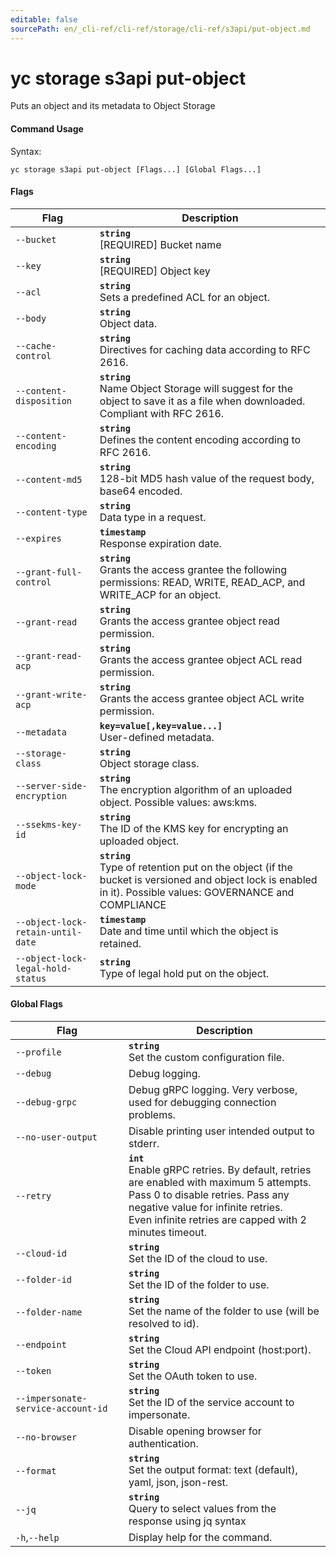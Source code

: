 ```yaml
---
editable: false
sourcePath: en/_cli-ref/cli-ref/storage/cli-ref/s3api/put-object.md
---
```


# yc storage s3api put-object

Puts an object and its metadata to Object Storage

#### Command Usage

Syntax: 

`yc storage s3api put-object [Flags...] [Global Flags...]`

#### Flags

| Flag | Description |
|----|----|
|`--bucket`|<b>`string`</b><br/>[REQUIRED] Bucket name|
|`--key`|<b>`string`</b><br/>[REQUIRED] Object key|
|`--acl`|<b>`string`</b><br/>Sets a predefined ACL for an object.|
|`--body`|<b>`string`</b><br/>Object data.|
|`--cache-control`|<b>`string`</b><br/>Directives for caching data according to RFC 2616.|
|`--content-disposition`|<b>`string`</b><br/>Name Object Storage will suggest for the object to save it as a file when downloaded. Compliant with RFC 2616.|
|`--content-encoding`|<b>`string`</b><br/>Defines the content encoding according to RFC 2616.|
|`--content-md5`|<b>`string`</b><br/>128-bit MD5 hash value of the request body, base64 encoded.|
|`--content-type`|<b>`string`</b><br/>Data type in a request.|
|`--expires`|<b>`timestamp`</b><br/>Response expiration date.|
|`--grant-full-control`|<b>`string`</b><br/>Grants the access grantee the following permissions: READ, WRITE, READ_ACP, and WRITE_ACP for an object.|
|`--grant-read`|<b>`string`</b><br/>Grants the access grantee object read permission.|
|`--grant-read-acp`|<b>`string`</b><br/>Grants the access grantee object ACL read permission.|
|`--grant-write-acp`|<b>`string`</b><br/>Grants the access grantee object ACL write permission.|
|`--metadata`|<b>`key=value[,key=value...]`</b><br/>User-defined metadata.|
|`--storage-class`|<b>`string`</b><br/>Object storage class.|
|`--server-side-encryption`|<b>`string`</b><br/>The encryption algorithm of an uploaded object. Possible values: aws:kms.|
|`--ssekms-key-id`|<b>`string`</b><br/>The ID of the KMS key for encrypting an uploaded object.|
|`--object-lock-mode`|<b>`string`</b><br/>Type of retention put on the object (if the bucket is versioned and object lock is enabled in it). Possible values: GOVERNANCE and COMPLIANCE|
|`--object-lock-retain-until-date`|<b>`timestamp`</b><br/>Date and time until which the object is retained.|
|`--object-lock-legal-hold-status`|<b>`string`</b><br/>Type of legal hold put on the object.|

#### Global Flags

| Flag | Description |
|----|----|
|`--profile`|<b>`string`</b><br/>Set the custom configuration file.|
|`--debug`|Debug logging.|
|`--debug-grpc`|Debug gRPC logging. Very verbose, used for debugging connection problems.|
|`--no-user-output`|Disable printing user intended output to stderr.|
|`--retry`|<b>`int`</b><br/>Enable gRPC retries. By default, retries are enabled with maximum 5 attempts.<br/>Pass 0 to disable retries. Pass any negative value for infinite retries.<br/>Even infinite retries are capped with 2 minutes timeout.|
|`--cloud-id`|<b>`string`</b><br/>Set the ID of the cloud to use.|
|`--folder-id`|<b>`string`</b><br/>Set the ID of the folder to use.|
|`--folder-name`|<b>`string`</b><br/>Set the name of the folder to use (will be resolved to id).|
|`--endpoint`|<b>`string`</b><br/>Set the Cloud API endpoint (host:port).|
|`--token`|<b>`string`</b><br/>Set the OAuth token to use.|
|`--impersonate-service-account-id`|<b>`string`</b><br/>Set the ID of the service account to impersonate.|
|`--no-browser`|Disable opening browser for authentication.|
|`--format`|<b>`string`</b><br/>Set the output format: text (default), yaml, json, json-rest.|
|`--jq`|<b>`string`</b><br/>Query to select values from the response using jq syntax|
|`-h`,`--help`|Display help for the command.|
